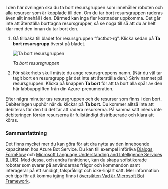 I den här övningen ska du ta bort resursgruppen som innehåller roboten och alla resurser som är kopplade till den. Om du tar bort resursgruppen raderas även allt innehåll i den. Därmed kan inga fler kostnader uppkomma. Det går inte att återställa borttagna resursgrupper, så se noga till så att du är helt klar med den innan du tar bort den.

1. Gå tillbaka till bladet för resursgruppen ”factbot-rg”. Klicka sedan på **Ta bort resursgrupp** överst på bladet.

    ![Ta bort resursgruppen](../images/delete-resource-group.png)

    _Ta bort resursgruppen_

1. För säkerhets skull måste du ange resursgruppens namn. (När du väl tar tagit bort en resursgrupp går det inte att återställa den.) Skriv namnet på resursgruppen. Klicka på knappen **Ta bort** för att ta bort alla spår av den här labbuppgiften från din Azure-prenumeration.

Efter några minuter tas resursgruppen och de resurser som finns i den bort. Debiteringen upphör när du klickar på **Ta bort**. Du kommer alltså inte att debiteras för den tid det tar att radera resurserna. På samma sätt inleds inte debiteringen förrän resurserna är fullständigt distribuerade och klara att köras.

### <a name="summary"></a>Sammanfattning

Det finns mycket mer du kan göra för att dra nytta av den inneboende kapaciteten hos Azure Bot Service. Du kan till exempel införliva [Dialogs](http://aihelpwebsite.com/Blog/EntryId/9/Introduction-To-Using-Dialogs-With-The-Microsoft-Bot-Framework), [FormFlow](https://blogs.msdn.microsoft.com/uk_faculty_connection/2016/07/14/building-a-microsoft-bot-using-microsoft-bot-framework-using-formflow/) och [Microsoft Language Understanding and Intelligence Services (LUIS)](https://docs.botframework.com/node/builder/guides/understanding-natural-language/). Med dessa, och andra funktioner, kan du skapa sofistikerade robotar som svarar på användarnas frågor och kommandon samt interagerar på ett smidigt, talspråkligt och icke-linjärt sätt. Mer information och tips för att komma igång finns i [översikten Vad är Microsoft Bot Framework](https://blogs.msdn.microsoft.com/uk_faculty_connection/2016/04/05/what-is-microsoft-bot-framework-overview/).